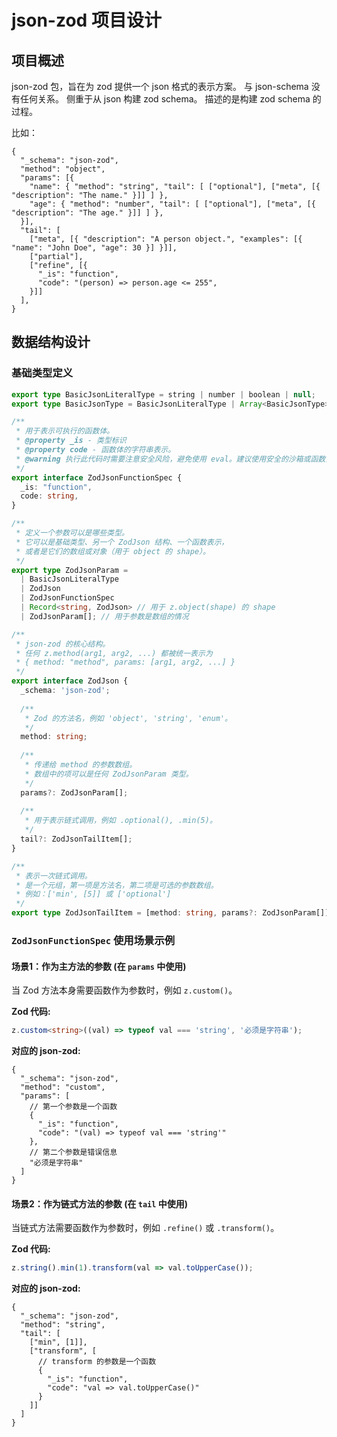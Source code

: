 # json-zod 项目设计

## 项目概述

json-zod 包，旨在为 zod 提供一个 json 格式的表示方案。
与 json-schema 没有任何关系。
侧重于从 json 构建 zod schema。
描述的是构建 zod schema 的过程。

比如：

```json5
{
  "_schema": "json-zod",
  "method": "object",
  "params": [{
    "name": { "method": "string", "tail": [ ["optional"], ["meta", [{ "description": "The name." }]] ] },
    "age": { "method": "number", "tail": [ ["optional"], ["meta", [{ "description": "The age." }]] ] },
  }],
  "tail": [
    ["meta", [{ "description": "A person object.", "examples": [{ "name": "John Doe", "age": 30 }] }]],
    ["partial"],
    ["refine", [{
      "_is": "function",
      "code": "(person) => person.age <= 255",
    }]]
  ],
}
```

## 数据结构设计

### 基础类型定义

```ts
export type BasicJsonLiteralType = string | number | boolean | null;
export type BasicJsonType = BasicJsonLiteralType | Array<BasicJsonType> | Record<string, BasicJsonType>;

/**
 * 用于表示可执行的函数体。
 * @property _is - 类型标识
 * @property code - 函数体的字符串表示。
 * @warning 执行此代码时需要注意安全风险，避免使用 eval。建议使用安全的沙箱或函数注册表机制。
 */
export interface ZodJsonFunctionSpec {
  _is: "function",
  code: string,
}

/**
 * 定义一个参数可以是哪些类型。
 * 它可以是基础类型、另一个 ZodJson 结构、一个函数表示，
 * 或者是它们的数组或对象（用于 object 的 shape）。
 */
export type ZodJsonParam =
  | BasicJsonLiteralType
  | ZodJson
  | ZodJsonFunctionSpec
  | Record<string, ZodJson> // 用于 z.object(shape) 的 shape
  | ZodJsonParam[]; // 用于参数是数组的情况

/**
 * json-zod 的核心结构。
 * 任何 z.method(arg1, arg2, ...) 都被统一表示为
 * { method: "method", params: [arg1, arg2, ...] }
 */
export interface ZodJson {
  _schema: 'json-zod';
  
  /**
   * Zod 的方法名，例如 'object', 'string', 'enum'。
   */
  method: string;
  
  /**
   * 传递给 method 的参数数组。
   * 数组中的项可以是任何 ZodJsonParam 类型。
   */
  params?: ZodJsonParam[];
  
  /**
   * 用于表示链式调用，例如 .optional(), .min(5)。
   */
  tail?: ZodJsonTailItem[];
}

/**
 * 表示一次链式调用。
 * 是一个元组，第一项是方法名，第二项是可选的参数数组。
 * 例如：['min', [5]] 或 ['optional']
 */
export type ZodJsonTailItem = [method: string, params?: ZodJsonParam[]];
```


### `ZodJsonFunctionSpec` 使用场景示例

#### 场景1：作为主方法的参数 (在 `params` 中使用)

当 Zod 方法本身需要函数作为参数时，例如 `z.custom()`。

**Zod 代码:**
```ts
z.custom<string>((val) => typeof val === 'string', '必须是字符串');
```

**对应的 json-zod:**
```json5
{
  "_schema": "json-zod",
  "method": "custom",
  "params": [
    // 第一个参数是一个函数
    {
      "_is": "function",
      "code": "(val) => typeof val === 'string'"
    },
    // 第二个参数是错误信息
    "必须是字符串"
  ]
}
```

#### 场景2：作为链式方法的参数 (在 `tail` 中使用)

当链式方法需要函数作为参数时，例如 `.refine()` 或 `.transform()`。

**Zod 代码:**
```ts
z.string().min(1).transform(val => val.toUpperCase());
```

**对应的 json-zod:**
```json5
{
  "_schema": "json-zod",
  "method": "string",
  "tail": [
    ["min", [1]],
    ["transform", [
      // transform 的参数是一个函数
      {
        "_is": "function",
        "code": "val => val.toUpperCase()"
      }
    ]]
  ]
}
```

